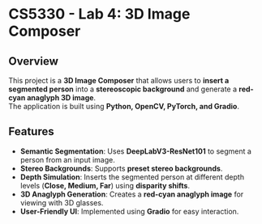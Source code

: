 # CS5330 - Lab 4: 3D Image Composer

## Overview
This project is a **3D Image Composer** that allows users to **insert a segmented person** into a **stereoscopic background** and generate a **red-cyan anaglyph 3D image**.  
The application is built using **Python, OpenCV, PyTorch, and Gradio**.

## Features
- **Semantic Segmentation**: Uses **DeepLabV3-ResNet101** to segment a person from an input image.
- **Stereo Backgrounds**: Supports **preset stereo backgrounds**.
- **Depth Simulation**: Inserts the segmented person at different depth levels (**Close, Medium, Far**) using **disparity shifts**.
- **3D Anaglyph Generation**: Creates a **red-cyan anaglyph image** for viewing with 3D glasses.
- **User-Friendly UI**: Implemented using **Gradio** for easy interaction.
